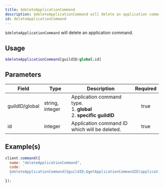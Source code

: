 ```yaml
---
title: $deleteApplicationCommand
description: $deleteApplicationCommand will delete an application command.
id: deleteApplicationCommand
---
```


`$deleteApplicationCommand` will delete an application command.

## Usage

```php
$deleteApplicationCommand[guildID/global;id]
```

## Parameters

| Field          | Type            | Description                                                                 | Required |
| -------------- | --------------- | --------------------------------------------------------------------------- | :------: |
| guildID/global | string, integer | Application command type. <br/> 1. **global** <br/> 2. **specific guildID** |   true   |
| id             | integer         | Application command ID which will be deleted.                               |   true   |

## Example(s)

```javascript
client.command({
  name: "deleteApplicationCommand",
  code: `
  $deleteApplicationCommand[$guildID;$getApplicationCommandID[application-command-name;$guildID]]
  `
});
```
